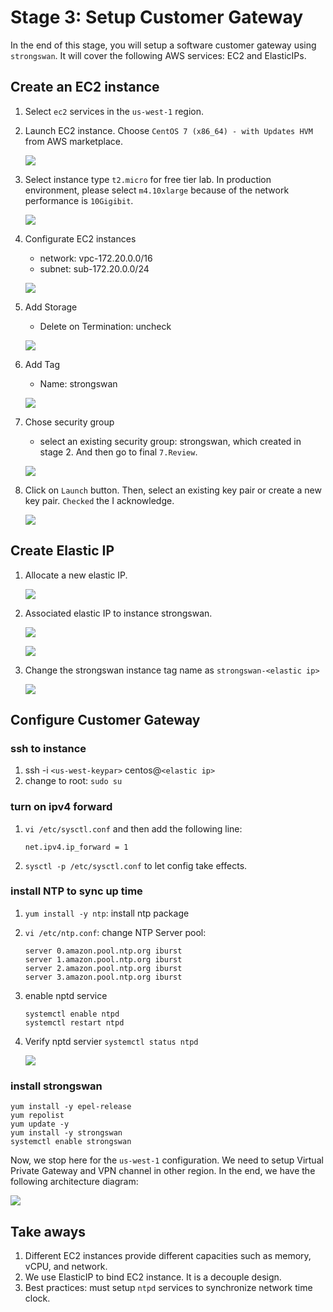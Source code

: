 # Stage 3: Setup Customer Gateway

In the end of this stage, you will setup a software customer gateway using `strongswan`. It will cover the following AWS services: EC2 and ElasticIPs.

## Create an EC2 instance

1. Select `ec2` services in the `us-west-1` region.
2. Launch EC2 instance. Choose `CentOS 7 (x86_64) - with Updates HVM` from AWS marketplace.

	![](images/lab3/0-ec2-centos7.png)

3. Select instance type `t2.micro` for free tier lab. In production environment, please select `m4.10xlarge` because of the network performance is `10Gigibit`.

	![](images/lab3/1-ec2-t2.png)

4. Configurate EC2 instances
	- network: vpc-172.20.0.0/16
	- subnet: sub-172.20.0.0/24

	![](images/lab3/2-ec2-netconfig.png)

5. Add Storage
	- Delete on Termination: uncheck
	
	![](images/lab3/3-ec2-addstorage.png)
	
6. Add Tag
	- Name: strongswan
	
	![](images/lab3/4-ec2-addtag.png)

7. Chose security group
	- select an existing security group: strongswan, which created in stage 2. And then go to final `7.Review`.
	
	![](images/lab3/5-ec2-sg.png)

8. Click on `Launch` button. Then, select an existing key pair or create a new key pair. `Checked` the I acknowledge.

	![](images/lab3/6-ec2-keypair.png)
	
## Create Elastic IP

1. Allocate a new elastic IP.

	![](images/lab3/7-elasticIP-new.png)

2. Associated elastic IP to instance strongswan.

	![](images/lab3/8-elasticIP-associate.png)

	![](images/lab3/9-elasticIP-associate-strongswan.png)

3. Change the strongswan instance tag name as `strongswan-<elastic ip>`

	![](images/lab3/10-elasticIP-name-tag.png)

## Configure Customer Gateway

### ssh to instance
1. ssh -i `<us-west-keypar>` centos@`<elastic ip>`
2. change to root: `sudo su`

### turn on ipv4 forward
1. `vi /etc/sysctl.conf` and then add the following line:

	`net.ipv4.ip_forward = 1`
	
2. `sysctl -p /etc/sysctl.conf` to let config take effects.

### install NTP to sync up time

1. `yum install -y ntp`: install ntp package
2. `vi /etc/ntp.conf`: change NTP Server pool:

	```
	server 0.amazon.pool.ntp.org iburst
	server 1.amazon.pool.ntp.org iburst
	server 2.amazon.pool.ntp.org iburst
	server 3.amazon.pool.ntp.org iburst
	```

3. enable nptd service

	```
	systemctl enable ntpd
	systemctl restart ntpd
	```
4. Verify nptd servier `systemctl status ntpd`

	![](images/lab3/11-nptd.png)
	
### install strongswan

```
yum install -y epel-release
yum repolist
yum update -y
yum install -y strongswan
systemctl enable strongswan
```

Now, we stop here for the `us-west-1` configuration. We need to setup Virtual Private Gateway and VPN channel in other region. In the end, we have the following architecture diagram:

![](images/lab3/12-arch-stage3.png)



## Take aways
1. Different EC2 instances provide different capacities such as memory, vCPU, and network.
2. We use ElasticIP to bind EC2 instance. It is a decouple design.
3. Best practices: must setup `ntpd` services to synchronize network time clock.